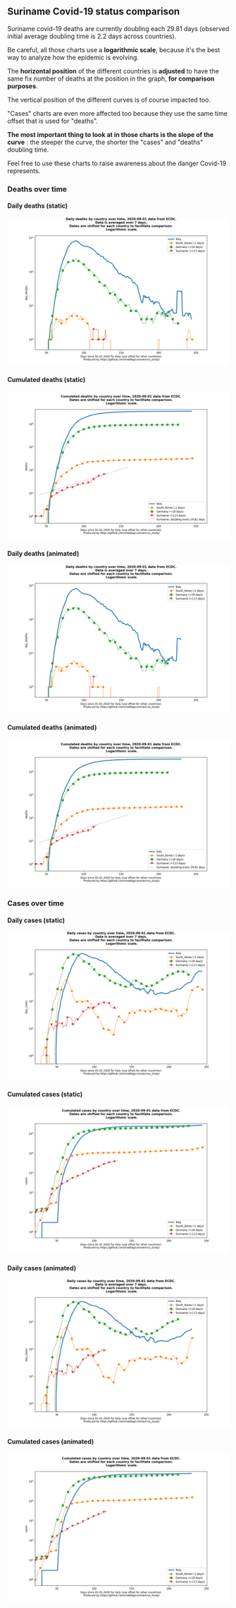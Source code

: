 ## Suriname Covid-19 status comparison 

Suriname covid-19 deaths are currently doubling each 29.81 days (observed initial average doubling time is 2.2 days across countries).



Be careful, all those charts use a **logarithmic scale**, because it's the best way to analyze how the epidemic is evolving.
 
The **horizontal position** of the different countries is **adjusted** to have the same fix number of deaths at the position in the graph, **for comparison purposes**.

The vertical position of the different curves is of course impacted too.

"Cases" charts are even more affected too because they use the same time offset that is used for "deaths".

**The most important thing to look at in those charts is the slope of the curve** : the steeper the curve, the shorter the "cases" and "deaths" doubling time.

Feel free to use these charts to raise awareness about the danger Covid-19 represents. 


 
### Deaths over time
 
#### Daily deaths (static)
![Suriname covid-19 daily deaths static chart](https://raw.githubusercontent.com/madlag/coronavirus_study/master/notebooks/graphs/2020-09-01/countries/Suriname/2020-09-01_Suriname_day_deaths.png "Suriname covid-19 day_deaths static chart")   
 
#### Cumulated deaths (static)
![Suriname covid-19 cumulated deaths static chart](https://raw.githubusercontent.com/madlag/coronavirus_study/master/notebooks/graphs/2020-09-01/countries/Suriname/2020-09-01_Suriname_deaths.png "Suriname covid-19 deaths static chart")   
 
#### Daily deaths (animated)
![Suriname covid-19 daily deaths animated chart](https://raw.githubusercontent.com/madlag/coronavirus_study/master/notebooks/graphs/2020-09-01/countries/Suriname/2020-09-01_Suriname_day_deaths.gif "Suriname covid-19 day_deaths animated chart")   
 
#### Cumulated deaths (animated)
![Suriname covid-19 cumulated deaths animated chart](https://raw.githubusercontent.com/madlag/coronavirus_study/master/notebooks/graphs/2020-09-01/countries/Suriname/2020-09-01_Suriname_deaths.gif "Suriname covid-19 deaths animated chart")   

 
### Cases over time
 
#### Daily cases (static)
![Suriname covid-19 daily cases static chart](https://raw.githubusercontent.com/madlag/coronavirus_study/master/notebooks/graphs/2020-09-01/countries/Suriname/2020-09-01_Suriname_day_cases.png "Suriname covid-19 day_cases static chart")   
 
#### Cumulated cases (static)
![Suriname covid-19 cumulated cases static chart](https://raw.githubusercontent.com/madlag/coronavirus_study/master/notebooks/graphs/2020-09-01/countries/Suriname/2020-09-01_Suriname_cases.png "Suriname covid-19 cases static chart")   
 
#### Daily cases (animated)
![Suriname covid-19 daily cases animated chart](https://raw.githubusercontent.com/madlag/coronavirus_study/master/notebooks/graphs/2020-09-01/countries/Suriname/2020-09-01_Suriname_day_cases.gif "Suriname covid-19 day_cases animated chart")   
 
#### Cumulated cases (animated)
![Suriname covid-19 cumulated cases animated chart](https://raw.githubusercontent.com/madlag/coronavirus_study/master/notebooks/graphs/2020-09-01/countries/Suriname/2020-09-01_Suriname_cases.gif "Suriname covid-19 cases animated chart")   

